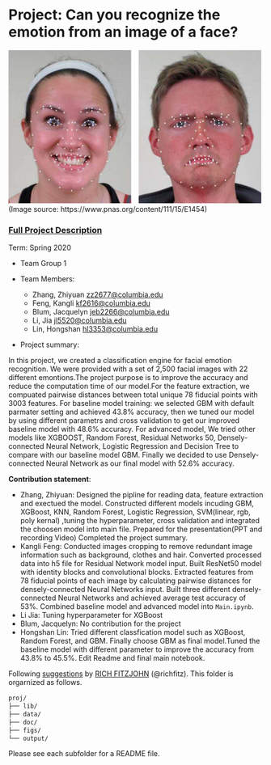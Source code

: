 # Project: Can you recognize the emotion from an image of a face? 
<img src="figs/CE.jpg" alt="Compound Emotions" width="500"/>
(Image source: https://www.pnas.org/content/111/15/E1454)

### [Full Project Description](doc/project3_desc.md)

Term: Spring 2020



+ Team Group 1

+ Team Members: 
    +  Zhang, Zhiyuan zz2677@columbia.edu
    + Feng, Kangli kf2616@columbia.edu
    + Blum, Jacquelyn jeb2266@columbia.edu
    + Li, Jia jl5520@columbia.edu
    + Lin, Hongshan hl3353@columbia.edu
 
 
+ Project summary:  

In this project, we created a classification engine for facial emotion recognition. We were provided with a set of 2,500 facial images with 22 different emontions.The project purpose is to improve the accuracy and reduce the computation time of our model.For the feature extraction, we compuated pairwise distances between total unique 78 fiducial points with 3003 features. For baseline model training: we selected GBM with default parmater setting and achieved 43.8% accuracy, then we tuned our model by using different parametrs and cross validation to get our improved baseline model with 48.6% accuracy. For advanced model, We tried other models like XGBOOST, Random Forest, Residual Networks 50, Densely-connected Neural Network, Logistic Regression and Decision Tree to compare with our baseline model GBM. Finally we decided to use Densely-connected Neural Network as our final model with 52.6% accuracy. 

	
**Contribution statement**: 
+ Zhang, Zhiyuan: Designed the pipline for reading data, feature extraction and exectued the model. Constructed different models incuding GBM, XGBoost, KNN, Random Forest, Logistic Regression, SVM(linear, rgb, poly kernal) ,tuning the hyperparameter, cross validation and integrated the choosen model into main file. Prepared for the presentation(PPT and recording Video) Completed the project summary.
+ Kangli Feng: Conducted images cropping  to remove redundant image information such as background, clothes and hair. Converted processed data into h5 file for Residual Network model input. Built ResNet50 model with identity blocks and convolutional blocks. Extracted features from 78 fiducial points of each image by calculating pairwise distances for densely-connected Neural Networks input. Built three different densely-connected Neural Networks and achieved average test accuracy of 53%. Combined baseline model and advanced model into `Main.ipynb`.
+ Li Jia: Tuning hyperparameter for XGBoost
+ Blum, Jacquelyn: No contribution for the project
+ Hongshan Lin: Tried different classfication model such as XGBoost, Random Forest, and GBM. Finally choose GBM as final model.Tuned the baseline model with different parameter to improve the accuracy from 43.8% to 45.5%. Edit Readme and final main notebook.


Following [suggestions](http://nicercode.github.io/blog/2013-04-05-projects/) by [RICH FITZJOHN](http://nicercode.github.io/about/#Team) (@richfitz). This folder is orgarnized as follows.

```
proj/
├── lib/
├── data/
├── doc/
├── figs/
└── output/
```

Please see each subfolder for a README file.
